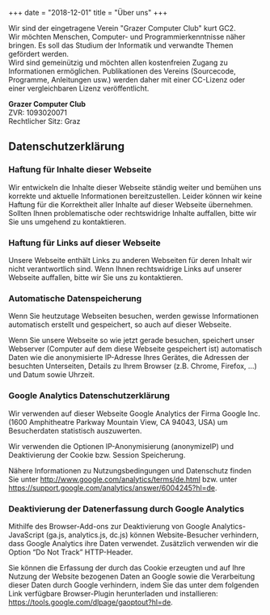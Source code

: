 +++
date = "2018-12-01"
title = "Über uns"
+++

Wir sind der eingetragene Verein "Grazer Computer Club" kurt GC2.\
Wir möchten Menschen, Computer- und Programmierkenntnisse näher bringen. Es soll das Studium der Informatik und verwandte Themen gefördert werden.\
Wird sind gemeinützig und möchten allen kostenfreien Zugang zu Informationen ermöglichen. Publikationen des Vereins (Sourcecode, Programme, Anleitungen usw.) werden daher mit einer CC-Lizenz oder einer vergleichbaren Lizenz veröffentlicht.


**Grazer Computer Club**\
ZVR: 1093020071\
Rechtlicher Sitz: Graz

## Datenschutzerklärung

### Haftung für Inhalte dieser Webseite
Wir entwickeln die Inhalte dieser Webseite ständig weiter und bemühen uns korrekte und aktuelle Informationen bereitzustellen. Leider können wir keine Haftung für die Korrektheit aller Inhalte auf dieser Webseite übernehmen. Sollten Ihnen problematische oder rechtswidrige Inhalte auffallen, bitte wir Sie uns umgehend zu kontaktieren.

### Haftung für Links auf dieser Webseite
Unsere Webseite enthält Links zu anderen Webseiten für deren Inhalt wir nicht verantwortlich sind. Wenn Ihnen rechtswidrige Links auf unserer Webseite auffallen, bitte wir Sie uns zu kontaktieren.

### Automatische Datenspeicherung
Wenn Sie heutzutage Webseiten besuchen, werden gewisse Informationen automatisch erstellt und gespeichert, so auch auf dieser Webseite.

Wenn Sie unsere Webseite so wie jetzt gerade besuchen, speichert unser Webserver (Computer auf dem diese Webseite gespeichert ist) automatisch Daten wie die anonymisierte IP-Adresse Ihres Gerätes, die Adressen der besuchten Unterseiten, Details zu Ihrem Browser (z.B. Chrome, Firefox, …) und Datum sowie Uhrzeit. 

### Google Analytics Datenschutzerklärung
Wir verwenden auf dieser Webseite Google Analytics der Firma Google Inc. (1600 Amphitheatre Parkway Mountain View, CA 94043, USA) um Besucherdaten statistisch auszuwerten. 

Wir verwenden die Optionen IP-Anonymisierung (anonymizeIP) und Deaktivierung der Cookie bzw. Session Speicherung.

Nähere Informationen zu Nutzungsbedingungen und Datenschutz finden Sie unter http://www.google.com/analytics/terms/de.html bzw. unter https://support.google.com/analytics/answer/6004245?hl=de.


### Deaktivierung der Datenerfassung durch Google Analytics
Mithilfe des Browser-Add-ons zur Deaktivierung von Google Analytics-JavaScript (ga.js, analytics.js, dc.js) können Website-Besucher verhindern, dass Google Analytics ihre Daten verwendet. Zusätzlich verwenden wir die Option “Do Not Track” HTTP-Header. 

Sie können die Erfassung der durch das Cookie erzeugten und auf Ihre Nutzung der Website bezogenen Daten an Google sowie die Verarbeitung dieser Daten durch Google verhindern, indem Sie das unter dem folgenden Link verfügbare Browser-Plugin herunterladen und installieren: https://tools.google.com/dlpage/gaoptout?hl=de.

